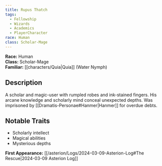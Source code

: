 ```yaml
---
title: Rupus Thatch
tags:
  - Fellowship
  - Wizards
  - Academics
  - PlayerCharacter
race: Human
class: Scholar-Mage
---
```


**Race:** Human  
**Class:** Scholar-Mage  
**Familiar:** [[characters/Quia|Quia]] (Water Nymph)

## Description
A scholar and magic-user with rumpled robes and ink-stained fingers. His arcane knowledge and scholarly mind conceal unexpected depths. Was imprisoned by [[Dramatis-Personae#Hanmer|Hanmer]] for overdue debts.

## Notable Traits
- Scholarly intellect
- Magical abilities
- Mysterious depths

**First Appearance:** [[/asterion/Logs/2024-03-09-Asterion-Log#The Rescue|2024-03-09 Asterion Log]]
